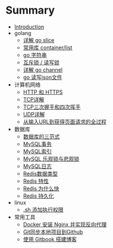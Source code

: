 # Summary

* [Introduction](README.md)
* golang
    * [详解 go slice](golang/slice.md)
    * [常用库 container/list](golang/list.md)
    * [go 字符串](golang/string.md)
    * [互斥锁 / 读写锁](golang/mutex.md)
    * [详解 go channel](golang/channel.md)
    * [go 读写json文件](golang/json.md)
* 计算机网络
    * [HTTP 和 HTTPS](network/http.md)
    * [TCP详解](network/tcp.md)
    * [TCP三次握手和四次挥手](network/three-way-handshake.md)
    * [UDP详解](network/udp.md)
    * [从输入URL到获得页面请求的全过程](network/process-from-URL-to-response.md)
* 数据库
    * [数据库的三范式](db/nf.md)
    * [MySQL事务](db/mysql-transaction.md)
    * [MySQL索引](db/mysql-index.md)
    * [MySQL 乐观锁与悲观锁](db/mysql-lock.md)
    * [MySQL日志](db/mysql-log.md)
    * [Redis数据类型](db/redis-types.md)
    * [Redis 特性](db/redis-function.md)
    * [Redis 为什么快](db/redis-single-thread.md)
    * [Redis 持久化](db/redis-presistence.md)
* linux
    - [.sh 添加执行权限](linux/chmod.md)
* 常用工具
    * [Docker 安装 Nginx 并实现反向代理](other/reverseproxy.md)
    * [Git同步本地项目到Github](other/git.md)
    * [使用 Gitbook 搭建博客](other/gitbook.md)

